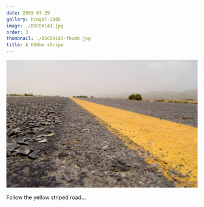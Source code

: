 ```yaml
---
date: 2005-07-29
gallery: hingol-2005
image: ./DSC08141.jpg
order: 3
thumbnail: ./DSC08141-thumb.jpg
title: A 650km stripe
---
```


![A 650km stripe](./DSC08141.jpg)

Follow the yellow striped road...